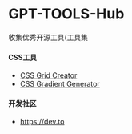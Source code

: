 # GPT-TOOLS-Hub
收集优秀开源工具(工具集
#### CSS工具
- [CSS Grid Creator](https://github.com/Weedshaker/cssGridLayout)
- [CSS Gradient Generator](https://blankhtml.com/css-gradient/)
#### 开发社区
- https://dev.to